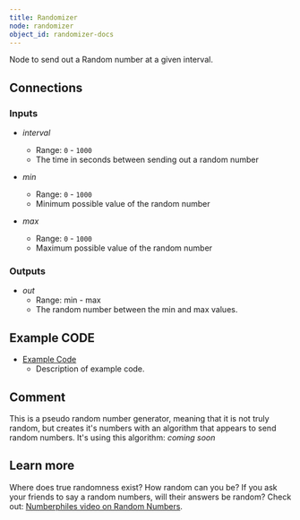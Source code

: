 ```yaml
---
title: Randomizer
node: randomizer
object_id: randomizer-docs
---
```


Node to send out a Random number at a given interval.

## Connections

<div class="node-input-list" markdown="block">

### Inputs

- *interval*
    - Range: `0` - `1000`
    - The time in seconds between sending out a random number

- *min*
    - Range: `0` - `1000`
    - Minimum possible value of the random number

- *max*
    - Range: `0` - `1000`
    - Maximum possible value of the random number

</div>

<div class="node-output-list" markdown="block">

### Outputs

- *out*
    - Range: <span class='node-input'>min</span> - <span class='node-input'>max</span>
    - The random number between the <span class='node-input'>min</span> and <span class='node-input'>max</span> values.

</div>

## Example CODE

<div class="node-example-programs" markdown="block">

- [Example Code](http://code.quirkbot.com/program/XXXXXXXXXXXXXXXX "Go to Quirkbot CODE")
    - Description of example code.

</div>

## Comment
This is a pseudo random number generator, meaning that it is not truly random, but creates it's numbers with an algorithm that appears to send random numbers. It's using this algorithm: *coming soon*

## Learn more
Where does true randomness exist? How random can you be? If you ask your friends to say a random numbers, will their answers be random? Check out: [Numberphiles video on Random Numbers](https://www.youtube.com/watch?v=SxP30euw3-0).
